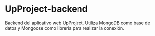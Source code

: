 # UpProject-backend
Backend del aplicativo web UpProject. Utiliza MongoDB como base de datos y Mongoose como librería para realizar la conexión.
